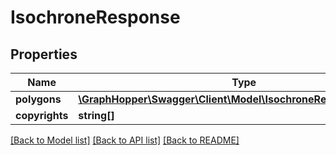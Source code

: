# IsochroneResponse

## Properties
Name | Type | Description | Notes
------------ | ------------- | ------------- | -------------
**polygons** | [**\GraphHopper\Swagger\Client\Model\IsochroneResponsePolygon[]**](IsochroneResponsePolygon.md) |  | [optional] 
**copyrights** | **string[]** |  | [optional] 

[[Back to Model list]](../README.md#documentation-for-models) [[Back to API list]](../README.md#documentation-for-api-endpoints) [[Back to README]](../README.md)


